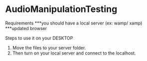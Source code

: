 # AudioManipulationTesting

Requirements
***you should have a local server (ex: wamp/ xamp)
***updated browser

Steps to use it on your DESKTOP

01. Move the files to your server folder.
02. Then turn on your local server and connect to the localhost.

